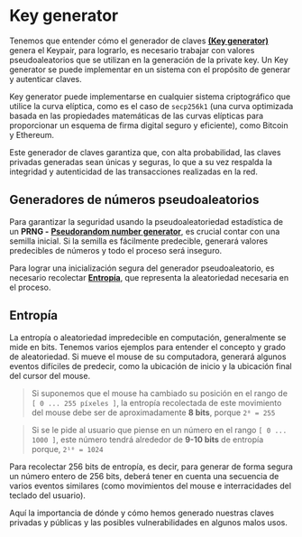 # Key generator
Tenemos que entender cómo el generador de claves [**(Key generator)**](https://en.wikipedia.org/wiki/Key_generator) genera el Keypair, para lograrlo, es necesario trabajar con valores pseudoaleatorios que se utilizan en la generación de la private key. Un Key generator se puede implementar en un sistema con el propósito de generar y autenticar claves.

Key generator puede implementarse en cualquier sistema criptográfico que utilice la curva elíptica, como es el caso de `secp256k1` (una curva optimizada basada en las propiedades matemáticas de las curvas elípticas para proporcionar un esquema de firma digital seguro y eficiente), como Bitcoin y Ethereum.

Este generador de claves garantiza que, con alta probabilidad, las claves privadas generadas sean únicas y seguras, lo que a su vez respalda la integridad y autenticidad de las transacciones realizadas en la red.

## Generadores de números pseudoaleatorios
Para garantizar la seguridad usando la pseudoaleatoriedad estadística de un **PRNG -** [**Pseudorandom number generator**](https://en.wikipedia.org/wiki/Pseudorandom_number_generator), es crucial contar con una semilla inicial. Si la semilla es fácilmente predecible, generará valores predecibles de números y todo el proceso será inseguro.

Para lograr una inicialización segura del generador pseudoaleatorio, es necesario recolectar [**Entropía**](https://en.wikipedia.org/wiki/Entropy_(computing)), que representa la aleatoriedad necesaria en el proceso.

## Entropía
La entropía o aleatoriedad impredecible en computación, generalmente se mide en bits. Tenemos varios ejemplos para entender el concepto y grado de aleatoriedad. Si mueve el mouse de su computadora, generará algunos eventos difíciles de predecir, como la ubicación de inicio y la ubicación final del cursor del mouse.

> Si suponemos que el mouse ha cambiado su posición en el rango de `[ 0 ... 255 píxeles ]`, la entropía recolectada de este movimiento del mouse debe ser de aproximadamente **8 bits**, porque `2⁸ = 255`

> Si se le pide al usuario que piense en un número en el rango `[ 0 ... 1000 ]`, este número tendrá alrededor de **9-10 bits** de entropía porque, `2¹⁰ = 1024`

Para recolectar 256 bits de entropía, es decir, para generar de forma segura un número entero de 256 bits, deberá tener en cuenta una secuencia de varios eventos similares (como movimientos del mouse e interracidades del teclado del usuario).

Aquí la importancia de dónde y cómo hemos generado nuestras claves privadas y públicas y las posibles vulnerabilidades en algunos malos usos.